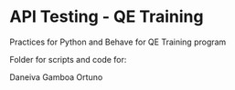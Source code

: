 # API Testing - QE Training

Practices for Python and Behave for QE Training program

Folder for scripts and code for:

Daneiva Gamboa Ortuno‎